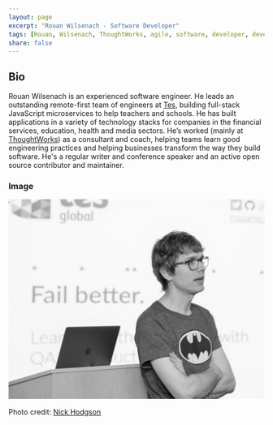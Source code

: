 ```yaml
---
layout: page
excerpt: "Rouan Wilsenach - Software Developer"
tags: [Rouan, Wilsenach, ThoughtWorks, agile, software, developer, development, continuous, delivery]
share: false
---
```


<h2>Bio</h2>

Rouan Wilsenach is an experienced software engineer. He leads an outstanding remote-first team of engineers at [Tes](http://engineering.tes.com/), building full-stack JavaScript microservices to help teachers and schools. He has built applications in a variety of technology stacks for companies in the financial services, education, health and media sectors. He’s worked (mainly at [ThoughtWorks](https://www.thoughtworks.com/)) as a consultant and coach, helping teams learn good engineering practices and helping businesses transform the way they build software. He's a regular writer and conference speaker and an active open source contributor and maintainer.

### Image

<img src="/images/rouan_talk.jpg"/>

Photo credit: [Nick Hodgson](https://www.instagram.com/nicholashodgson/)
